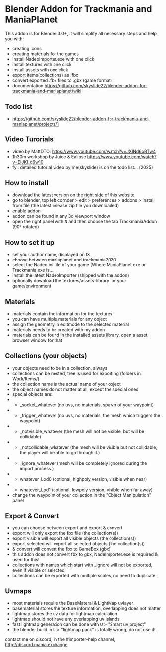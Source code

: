 # Blender Addon for Trackmania and ManiaPlanet
This addon is for Blender 3.0+, it will simplify all necessary steps and help you with:
- creating icons
- creating materials for the games
- install NadeoImporter.exe with one click
- install textures with one click
- install assets with one click
- export items(collections) as .fbx
- convert exported .fbx files to .gbx (game format)
- documentation https://github.com/skyslide22/blender-addon-for-trackmania-and-maniaplanet/wiki

## Todo list
- https://github.com/skyslide22/blender-addon-for-trackmania-and-maniaplanet/projects/1

## Video Turorials 
- video by MattDTO: https://www.youtube.com/watch?v=JXINd6oBTw4
- 1h30m workshop by Juice & Ealipse https://www.youtube.com/watch?v=EIJKl_q6w10 
- fyi: detailed tutorial video by me(skyslide) is on the todo list... (2025) </sarcasm>


## How to install
- download the latest version on the right side of this website
- go to blender, top left cornder > edit > preferences > addons > install from file (the latest release zip file you downloaded)
- enable addon
- addon can be found in any 3d viewport window
- open the right panel with <kbd>N</kbd> and then choose the tab TrackmaniaAddon (90° rotated)

## How to set it up
- set your author name, displayed on IX
- choose between maniaplanet and trackmania2020
- select the Nadeo.ini file of your game (Where ManiaPlanet.exe or Trackmania.exe is...
- install the latest NadeoImporter (shipped with the addon)
- optionally download the textures/assets-library for your game/environment

## Materials
- materials contain the information for the textures
- you can have multiple materials for any object
- assign the geometry in editmode to the selected material
- materials needs to be created with my addon
- materials can be found in the installed assets library, open a asset browser window for that

## Collections (your objects)
- your objects need to be in a collection, always
- collections can be nested, tree is used for exporting (folders in Work/Items/)
- the collection name is the actual name of your object
- the object names do not matter at all, except the special ones
- special objects are:
- - \_socket\_whatever   (no uvs, no materials, spawn of your waypoint)
- - \_trigger\_whatever  (no uvs, no materials, the mesh which triggers the waypoint)
- - \_notvisible\_whatever  (the mesh will not be visible, but will be collidable)
- - \_notcollidable\_whatever  (the mesh will be visible but not collidable, the player will be able to go through it.)
- - \_ignore\_whatever  (mesh will be completely ignored during the import process.)
- - whatever_Lod0 (optional, highpoly version, visible when near)
- - whatever_Lod1 (optional, lowpoly  version, visible when far away)
- change the waypoint of your collection in the "Object Manipulation" panel

## Export & Convert
- you can choose between export and export & convert
- export will only export the fbx file (the collection(s))
- export visible will export all visible objects (the collection(s))
- export selected will export all selected objects (the collection(s))
- & convert will convert the fbx to GameBox (gbx)
- this addon does not convert fbx to gbx, NadeImporter.exe is required & used for this!
- collections with names which start with \_ignore will not be exported, even if visible or selected
- collections can be exported with multiple scales, no need to duplicate:

## Uvmaps
- most materials require the BaseMateral & LightMap uvlayer
- basematerial stores the texture information, overlapping does not matter
- lightmap stores the uv data for lightmap calculation
- lightmap should not have any overlapping uv islands
- fast lightmap generation can be done with <kbd>U</kbd> > "Smart uv project"
- the blender build in <kbd>U</kbd> > "lightmap pack" is totally wrong, do not use it!

contact me on discord, in the #importer-help channel, http://discord.mania.exchange


